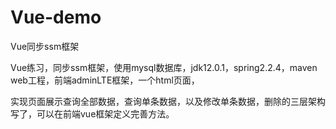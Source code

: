 # Vue-demo
Vue同步ssm框架

Vue练习，同步ssm框架，使用mysql数据库，jdk12.0.1，spring2.2.4，maven web工程，前端adminLTE框架，一个html页面，

实现页面展示查询全部数据，查询单条数据，以及修改单条数据，删除的三层架构写了，可以在前端vue框架定义完善方法。
